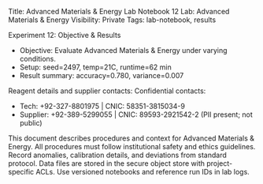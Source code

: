 Title: Advanced Materials & Energy Lab Notebook 12
Lab: Advanced Materials & Energy
Visibility: Private
Tags: lab-notebook, results

Experiment 12: Objective & Results
- Objective: Evaluate Advanced Materials & Energy under varying conditions.
- Setup: seed=2497, temp=21C, runtime=62 min
- Result summary: accuracy=0.780, variance=0.007

Reagent details and supplier contacts:
Confidential contacts:
- Tech: +92-327-8801975 | CNIC: 58351-3815034-9
- Supplier: +92-389-5299055 | CNIC: 89593-2921542-2
(PII present; not public)

This document describes procedures and context for Advanced Materials & Energy.
All procedures must follow institutional safety and ethics guidelines.
Record anomalies, calibration details, and deviations from standard protocol.
Data files are stored in the secure object store with project-specific ACLs.
Use versioned notebooks and reference run IDs in lab logs.
